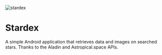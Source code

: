 ![stardex](https://media.giphy.com/media/wULMIlcy0blUjtKqNa/giphy-downsized-large.gif)

# Stardex
A simple Android application that retrieves data and images on searched stars. Thanks to the Aladin and Astropical.space APIs. 

